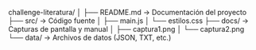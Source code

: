 challenge-literatura/
│
├── README.md           → Documentación del proyecto
├── src/                → Código fuente
│   ├── main.js
│   └── estilos.css
├── docs/               → Capturas de pantalla y manual
│   ├── captura1.png
│   └── captura2.png
└── data/               → Archivos de datos (JSON, TXT, etc.)
